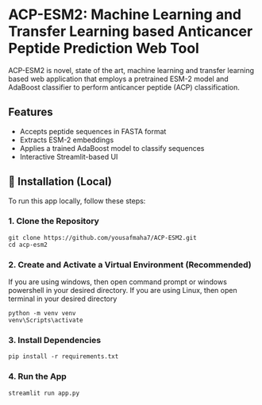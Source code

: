 # ACP-ESM2: Machine Learning and Transfer Learning based Anticancer Peptide Prediction Web Tool
ACP-ESM2 is novel, state of the art, machine learning and transfer learning based web application that employs a pretrained ESM-2 model and AdaBoost classifier to perform anticancer peptide (ACP) classification.
## Features

- Accepts peptide sequences in FASTA format
- Extracts ESM-2 embeddings
- Applies a trained AdaBoost model to classify sequences
- Interactive Streamlit-based UI

## 🔧 Installation (Local)

To run this app locally, follow these steps:

### 1. Clone the Repository
```
git clone https://github.com/yousafmaha7/ACP-ESM2.git
cd acp-esm2
```
### 2. Create and Activate a Virtual Environment (Recommended)
If you are using windows, then open command prompt or windows powershell in your desired directory.
If you are using Linux, then open terminal in your desired directory
```
python -m venv venv
venv\Scripts\activate
```
### 3. Install Dependencies
```
pip install -r requirements.txt
```
### 4. Run the App
```
streamlit run app.py
```
